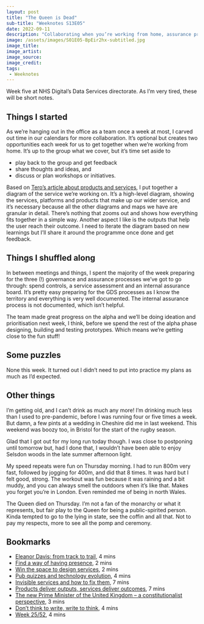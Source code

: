 ```yaml
---
layout: post
title: "The Queen is Dead"
sub-title: "Weeknotes S13E05"
date: 2022-09-11
description: "Collaborating when you’re working from home, assurance processes, and a diagram of our service. Week five at NHS Digital’s Data Services."
image: /assets/images/S01E05-BpEir2hx-subtitled.jpg
image_title: 
image_artist: 
image_source:
image_credit: 
tags:
 - Weeknotes
---
```


Week five at NHS Digital’s Data Services directorate. As I’m very tired, these will be short notes.

## Things I started

As we’re hanging out in the office as a team once a week at most, I carved out time in our calendars for more collaboration.  It’s optional but creates two opportunities each week for us to get together when we’re working from home. It’s up to the group what we cover, but it’s time set aside to 
- play back to the group and get feedback
- share thoughts and ideas, and
- discuss or plan workshops or initiatives.

Based on [Tero’s article about products and services](https://medium.com/@teropsv/products-deliver-outputs-services-deliver-outcomes-845f964ba1ff?utm_source=pocket_mylist), I put together a diagram of the service we’re working on. It’s a high-level diagram, showing the services, platforms and products that make up our wider service, and it’s necessary because all the other diagrams and maps we have are granular in detail. There’s nothing that zooms out and shows how everything fits together in a simple way. Another aspect I like is the outputs that help the user reach their outcome. I need to iterate the diagram based on new learnings but I’ll share it around the programme once done and get feedback.

## Things I shuffled along

In between meetings and things, I spent the majority of the week preparing for the three (!) governance and assurance processes we’ve got to go through: spend controls, a service assessment and an internal assurance board. It’s pretty easy preparing for the GDS processes as I know the territory and everything is very well documented. The internal assurance process is not documented, which isn’t helpful. 

The team made great progress on the alpha and we’ll be doing ideation and prioritisation next week, I think, before we spend the rest of the alpha phase designing, building and testing prototypes. Which means we’re getting close to the fun stuff!

## Some puzzles

None this week. It turned out I didn’t need to put into practice my plans as much as I’d expected.

## Other things

I’m getting old, and I can’t drink as much any more! I’m drinking much less than I used to pre-pandemic, before I was running four or five times a week. But damn, a few pints at a wedding in Cheshire did me in last weekend. This weekend was boozy too, in Bristol for the start of the rugby season. 

Glad that I got out for my long run today though. I was close to  postponing until tomorrow but, had I done that, I wouldn’t have been able to enjoy Selsdon woods in the late summer afternoon light. 

My speed repeats were fun on Thursday morning. I had to run 800m very fast, followed by jogging for 400m, and did that 8 times. It was hard but I felt good, strong. The workout was fun because it was raining and a bit muddy, and you can always smell the outdoors when it’s like that. Makes you forget you’re in London. Even reminded me of being in north Wales. 

The Queen died on Thursday. I’m not a fan of the monarchy or what it represents, but fair play to the Queen for being a public-spirited person. Kinda tempted to go to the lying in state, see the coffin and all that. Not to pay my respects, more to see all the pomp and ceremony.

## Bookmarks

- [Eleanor Davis: from track to trail](https://www.trailrunningmag.co.uk/articles/news/eleanor-davis-from-track-to-trail/), 4 mins
- [Find a way of having presence](https://grillopress.github.io/2020/06/29/having-presence.html), 2 mins
- [Win the space to design services](https://grillopress.github.io/2021/03/19/win-space-to-design.html), 2 mins
- [Pub quizzes and technology evolution](https://noisydecentgraphics.typepad.com/design/2022/09/pub-quizzes-and-technology.html), 4 mins
- [Invisible services and how to fix them](https://good.services/blog/the-problem-of-invisible-services), 7 mins
- [Products deliver outputs, services deliver outcomes](https://medium.com/@teropsv/products-deliver-outputs-services-deliver-outcomes-845f964ba1ff), 7 mins
- [The new Prime Minister of the United Kingdom – a constitutionalist perspective](https://davidallengreen.com/2022/09/the-new-prime-minister-of-the-united-kingdom-a-constitutionalist-perspective/), 3 mins
- [Don’t think to write, write to think](https://herbertlui.net/dont-think-to-write-write-to-think/), 4 mins
- [Week 25/52](https://digitalbydefault.com/2022/09/11/week-25-52/), 4 mins
